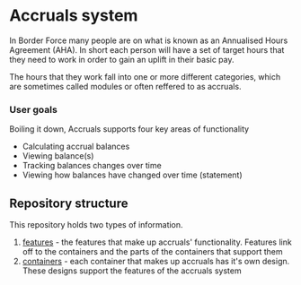 # Accruals system

In Border Force many people are on what is known as an Annualised Hours Agreement (AHA). In short each person will have a set of target hours that they need to work in order to gain an uplift in their basic pay. 

The hours that they work fall into one or more different categories, which are sometimes called modules or often reffered to as accruals.

### User goals
Boiling it down, Accruals supports four key areas of functionality 

- Calculating accrual balances 
- Viewing balance(s)
- Tracking balances changes over time
- Viewing how balances have changed over time (statement)

## Repository structure

This repository holds two types of information. 

1. [features](./features/) - the features that make up accruals' functionality. Features link off to the containers and the parts of the containers that support them
2. [containers](./containers/) - each container that makes up accruals has it's own design. These designs support the features of the accruals system

